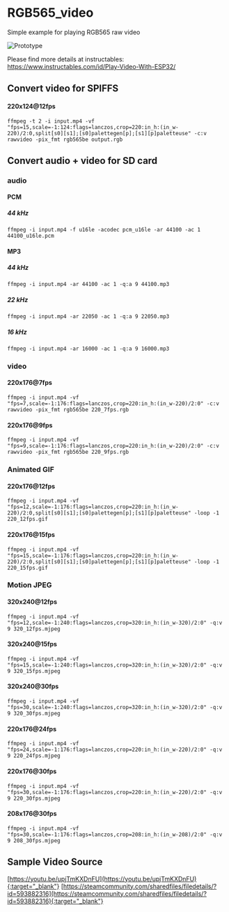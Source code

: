 # RGB565_video

Simple example for playing RGB565 raw video

![Prototype](https://content.instructables.com/ORIG/FXF/C099/KDFYF9XB/FXFC099KDFYF9XB.jpg?crop=1.2%3A1&width=306)

Please find more details at instructables:
https://www.instructables.com/id/Play-Video-With-ESP32/

## Convert video for SPIFFS

#### 220x124@12fps

`ffmpeg -t 2 -i input.mp4 -vf "fps=15,scale=-1:124:flags=lanczos,crop=220:in_h:(in_w-220)/2:0,split[s0][s1];[s0]palettegen[p];[s1][p]paletteuse" -c:v rawvideo -pix_fmt rgb565be output.rgb`

## Convert audio + video for SD card

### audio

#### PCM

##### 44 kHz
`ffmpeg -i input.mp4 -f u16le -acodec pcm_u16le -ar 44100 -ac 1 44100_u16le.pcm`

#### MP3

##### 44 kHz
`ffmpeg -i input.mp4 -ar 44100 -ac 1 -q:a 9 44100.mp3`

##### 22 kHz
`ffmpeg -i input.mp4 -ar 22050 -ac 1 -q:a 9 22050.mp3`

##### 16 kHz
`ffmpeg -i input.mp4 -ar 16000 -ac 1 -q:a 9 16000.mp3`

### video

#### 220x176@7fps

`ffmpeg -i input.mp4 -vf "fps=7,scale=-1:176:flags=lanczos,crop=220:in_h:(in_w-220)/2:0" -c:v rawvideo -pix_fmt rgb565be 220_7fps.rgb`

#### 220x176@9fps

`ffmpeg -i input.mp4 -vf "fps=9,scale=-1:176:flags=lanczos,crop=220:in_h:(in_w-220)/2:0" -c:v rawvideo -pix_fmt rgb565be 220_9fps.rgb`

### Animated GIF

#### 220x176@12fps

`ffmpeg -i input.mp4 -vf "fps=12,scale=-1:176:flags=lanczos,crop=220:in_h:(in_w-220)/2:0,split[s0][s1];[s0]palettegen[p];[s1][p]paletteuse" -loop -1 220_12fps.gif`

#### 220x176@15fps

`ffmpeg -i input.mp4 -vf "fps=15,scale=-1:176:flags=lanczos,crop=220:in_h:(in_w-220)/2:0,split[s0][s1];[s0]palettegen[p];[s1][p]paletteuse" -loop -1 220_15fps.gif`

### Motion JPEG

#### 320x240@12fps

`ffmpeg -i input.mp4 -vf "fps=12,scale=-1:240:flags=lanczos,crop=320:in_h:(in_w-320)/2:0" -q:v 9 320_12fps.mjpeg`

#### 320x240@15fps

`ffmpeg -i input.mp4 -vf "fps=15,scale=-1:240:flags=lanczos,crop=320:in_h:(in_w-320)/2:0" -q:v 9 320_15fps.mjpeg`

#### 320x240@30fps

`ffmpeg -i input.mp4 -vf "fps=30,scale=-1:240:flags=lanczos,crop=320:in_h:(in_w-320)/2:0" -q:v 9 320_30fps.mjpeg`

#### 220x176@24fps

`ffmpeg -i input.mp4 -vf "fps=24,scale=-1:176:flags=lanczos,crop=220:in_h:(in_w-220)/2:0" -q:v 9 220_24fps.mjpeg`

#### 220x176@30fps

`ffmpeg -i input.mp4 -vf "fps=30,scale=-1:176:flags=lanczos,crop=220:in_h:(in_w-220)/2:0" -q:v 9 220_30fps.mjpeg`

#### 208x176@30fps

`ffmpeg -i input.mp4 -vf "fps=30,scale=-1:176:flags=lanczos,crop=208:in_h:(in_w-208)/2:0" -q:v 9 208_30fps.mjpeg`

## Sample Video Source

[https://youtu.be/upjTmKXDnFU](https://youtu.be/upjTmKXDnFU){:target="_blank"}
[https://steamcommunity.com/sharedfiles/filedetails/?id=593882316](https://steamcommunity.com/sharedfiles/filedetails/?id=593882316){:target="_blank"}